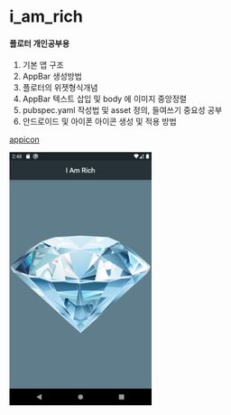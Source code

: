 # i_am_rich

#### 플로터 개인공부용

1. 기본 앱 구조
2. AppBar 생성방법
3. 플로터의 위젯형식개념
4. AppBar 텍스트 삽입 및 body 에 이미지 중앙정렬
5. pubspec.yaml 작성법 및 asset 정의, 들여쓰기 중요성 공부
6. 안드로이드 및 아이폰 아이콘 생성 및 적용 방법

[appicon](https://appicon.co/)

<img src="https://github.com/kimjihun-dev/flutter_i_am_rich_app/blob/master/Screenshot_1595429332.png" width=50%>





